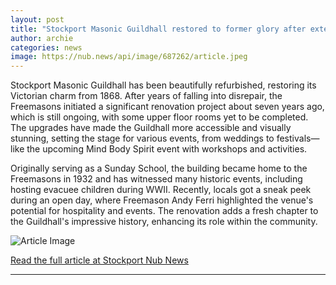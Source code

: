 ```yaml
---
layout: post
title: "Stockport Masonic Guildhall restored to former glory after extensive renovation"
author: archie
categories: news
image: https://nub.news/api/image/687262/article.jpeg
---
```

Stockport Masonic Guildhall has been beautifully refurbished, restoring its Victorian charm from 1868. After years of falling into disrepair, the Freemasons initiated a significant renovation project about seven years ago, which is still ongoing, with some upper floor rooms yet to be completed. The upgrades have made the Guildhall more accessible and visually stunning, setting the stage for various events, from weddings to festivals—like the upcoming Mind Body Spirit event with workshops and activities.

Originally serving as a Sunday School, the building became home to the Freemasons in 1932 and has witnessed many historic events, including hosting evacuee children during WWII. Recently, locals got a sneak peek during an open day, where Freemason Andy Ferri highlighted the venue's potential for hospitality and events. The renovation adds a fresh chapter to the Guildhall's impressive history, enhancing its role within the community.

![Article Image](https://nub.news/api/image/687262/article.jpeg)

[Read the full article at Stockport Nub News](https://stockport.nub.news/news/local-news/sp12143-stockport-masonic-guildhall-restored-to-former-glory-after-extensive-renovation-270492)

---
